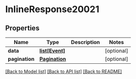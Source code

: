 # InlineResponse20021

## Properties
Name | Type | Description | Notes
------------ | ------------- | ------------- | -------------
**data** | [**list[Event]**](Event.md) |  | [optional] 
**pagination** | [**Pagination**](Pagination.md) |  | [optional] 

[[Back to Model list]](../README.md#documentation-for-models) [[Back to API list]](../README.md#documentation-for-api-endpoints) [[Back to README]](../README.md)

